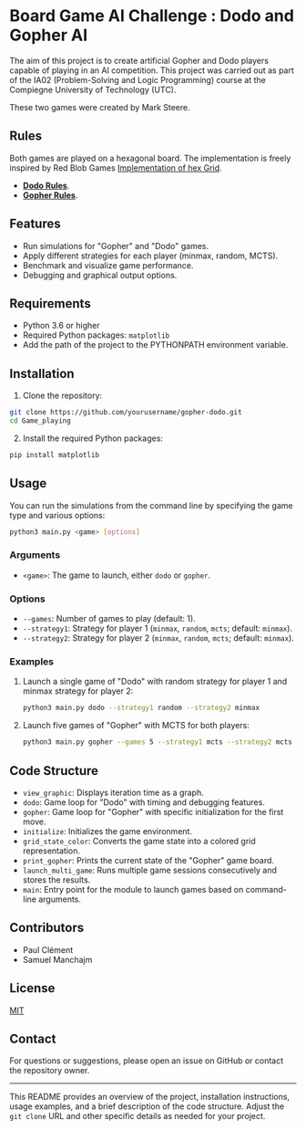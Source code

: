 # Board Game AI Challenge : Dodo and Gopher AI

The aim of this project is to create artificial Gopher and Dodo players capable of playing in an AI competition.
This project was carried out as part of the IA02 (Problem-Solving and Logic Programming) course at the Compiegne University of Technology (UTC).

These two games were created by Mark Steere.

## Rules

Both games are played on a hexagonal board. The implementation is freely inspired by Red Blob Games [Implementation of hex Grid](https://www.redblobgames.com/grids/hexagons/).

* **[Dodo Rules](https://www.redblobgames.com/grids/hexagons/)**.
* **[Gopher Rules](https://www.marksteeregames.com/Dodo_rules.pdf)**.

## Features

* Run simulations for "Gopher" and "Dodo" games.
* Apply different strategies for each player (minmax, random, MCTS).
* Benchmark and visualize game performance.
* Debugging and graphical output options.

## Requirements

* Python 3.6 or higher
* Required Python packages: `matplotlib`
* Add the path of the project to the PYTHONPATH environment variable.

## Installation

1. Clone the repository:

```sh
git clone https://github.com/yourusername/gopher-dodo.git
cd Game_playing
```

2. Install the required Python packages:

```sh
pip install matplotlib
```

## Usage

You can run the simulations from the command line by specifying the game type and various options:

```sh
python3 main.py <game> [options]
```

### Arguments

* `<game>`: The game to launch, either `dodo` or `gopher`.

### Options

* `--games`: Number of games to play (default: 1).
* `--strategy1`: Strategy for player 1 (`minmax`, `random`, `mcts`; default: `minmax`).
* `--strategy2`: Strategy for player 2 (`minmax`, `random`, `mcts`; default: `minmax`).

### Examples

1. Launch a single game of "Dodo" with random strategy for player 1 and minmax strategy for player 2:

   ```sh
   python3 main.py dodo --strategy1 random --strategy2 minmax
   ```

2. Launch five games of "Gopher" with MCTS for both players:

   ```sh
   python3 main.py gopher --games 5 --strategy1 mcts --strategy2 mcts
   ```

## Code Structure

* `view_graphic`: Displays iteration time as a graph.
* `dodo`: Game loop for "Dodo" with timing and debugging features.
* `gopher`: Game loop for "Gopher" with specific initialization for the first move.
* `initialize`: Initializes the game environment.
* `grid_state_color`: Converts the game state into a colored grid representation.
* `print_gopher`: Prints the current state of the "Gopher" game board.
* `launch_multi_game`: Runs multiple game sessions consecutively and stores the results.
* `main`: Entry point for the module to launch games based on command-line arguments.

## Contributors

* Paul Clément
* Samuel Manchajm

## License

[MIT](https://choosealicense.com/licenses/mit/)

## Contact

For questions or suggestions, please open an issue on GitHub or contact the repository owner.

---

This README provides an overview of the project, installation instructions, usage examples, and a brief description of the code structure. Adjust the `git clone` URL and other specific details as needed for your project.
